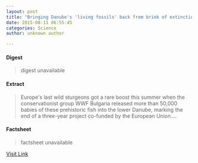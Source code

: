 ```yaml
---
layout: post
title: "Bringing Danube's 'living fossils' back from brink of extinction"
date: 2015-08-11 06:55:45
categories: Science
author: unknown author

---
```



#### Digest
>digest unavailable

#### Extract
>Europe's last wild sturgeons got a rare boost this summer when the conservationist group WWF Bulgaria released more than 50,000 babies of these prehistoric fish into the lower Danube, marking the end of a three-year project co-funded by the European Union....

#### Factsheet
>factsheet unavailable

[Visit Link](http://phys.org/news/2015-08-danube-fossils-brink-extinction.html)


